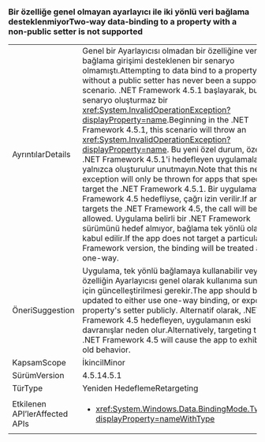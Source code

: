 ### <a name="two-way-data-binding-to-a-property-with-a-non-public-setter-is-not-supported"></a><span data-ttu-id="50f04-101">Bir özelliğe genel olmayan ayarlayıcı ile iki yönlü veri bağlama desteklenmiyor</span><span class="sxs-lookup"><span data-stu-id="50f04-101">Two-way data-binding to a property with a non-public setter is not supported</span></span>

|   |   |
|---|---|
|<span data-ttu-id="50f04-102">Ayrıntılar</span><span class="sxs-lookup"><span data-stu-id="50f04-102">Details</span></span>|<span data-ttu-id="50f04-103">Genel bir Ayarlayıcısı olmadan bir özelliğine veri bağlama girişimi desteklenen bir senaryo olmamıştı.</span><span class="sxs-lookup"><span data-stu-id="50f04-103">Attempting to data bind to a property without a public setter has never been a supported scenario.</span></span> <span data-ttu-id="50f04-104">.NET Framework 4.5.1 başlayarak, bu senaryo oluşturmaz bir <xref:System.InvalidOperationException?displayProperty=name>.</span><span class="sxs-lookup"><span data-stu-id="50f04-104">Beginning in the .NET Framework 4.5.1, this scenario will throw an <xref:System.InvalidOperationException?displayProperty=name>.</span></span> <span data-ttu-id="50f04-105">Bu yeni özel durum, özellikle .NET Framework 4.5.1'i hedefleyen uygulamalar için yalnızca oluşturulur unutmayın.</span><span class="sxs-lookup"><span data-stu-id="50f04-105">Note that this new exception will only be thrown for apps that specifically target the .NET Framework 4.5.1.</span></span> <span data-ttu-id="50f04-106">Bir uygulamayı .NET Framework 4.5 hedefliyse, çağrı izin verilir.</span><span class="sxs-lookup"><span data-stu-id="50f04-106">If an app targets the .NET Framework 4.5, the call will be allowed.</span></span> <span data-ttu-id="50f04-107">Uygulama belirli bir .NET Framework sürümünü hedef almıyor, bağlama tek yönlü olarak kabul edilir.</span><span class="sxs-lookup"><span data-stu-id="50f04-107">If the app does not target a particular .NET Framework version, the binding will be treated as one-way.</span></span>|
|<span data-ttu-id="50f04-108">Öneri</span><span class="sxs-lookup"><span data-stu-id="50f04-108">Suggestion</span></span>|<span data-ttu-id="50f04-109">Uygulama, tek yönlü bağlamaya kullanabilir veya özelliğin Ayarlayıcısı genel olarak kullanıma sunmak için güncelleştirilmesi gerekir.</span><span class="sxs-lookup"><span data-stu-id="50f04-109">The app should be updated to either use one-way binding, or expose the property's setter publicly.</span></span> <span data-ttu-id="50f04-110">Alternatif olarak, .NET Framework 4.5 hedefleyen, uygulamanın eski davranışlar neden olur.</span><span class="sxs-lookup"><span data-stu-id="50f04-110">Alternatively, targeting the .NET Framework 4.5 will cause the app to exhibit the old behavior.</span></span>|
|<span data-ttu-id="50f04-111">Kapsam</span><span class="sxs-lookup"><span data-stu-id="50f04-111">Scope</span></span>|<span data-ttu-id="50f04-112">İkincil</span><span class="sxs-lookup"><span data-stu-id="50f04-112">Minor</span></span>|
|<span data-ttu-id="50f04-113">Sürüm</span><span class="sxs-lookup"><span data-stu-id="50f04-113">Version</span></span>|<span data-ttu-id="50f04-114">4.5.1</span><span class="sxs-lookup"><span data-stu-id="50f04-114">4.5.1</span></span>|
|<span data-ttu-id="50f04-115">Tür</span><span class="sxs-lookup"><span data-stu-id="50f04-115">Type</span></span>|<span data-ttu-id="50f04-116">Yeniden Hedefleme</span><span class="sxs-lookup"><span data-stu-id="50f04-116">Retargeting</span></span>|
|<span data-ttu-id="50f04-117">Etkilenen API’ler</span><span class="sxs-lookup"><span data-stu-id="50f04-117">Affected APIs</span></span>|<ul><li><xref:System.Windows.Data.BindingMode.TwoWay?displayProperty=nameWithType></li></ul>|

